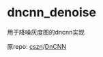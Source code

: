 # dncnn_denoise
用于降噪灰度图的dncnn实现


原repo: [cszn](https://github.com/cszn)/[DnCNN](https://github.com/cszn/DnCNN)